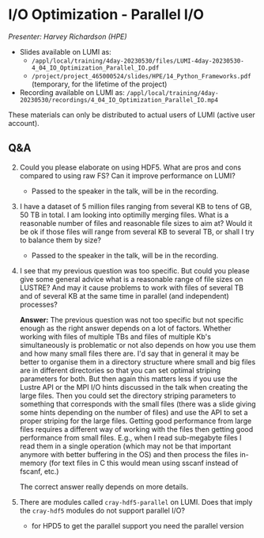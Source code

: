 # I/O Optimization - Parallel I/O

*Presenter: Harvey Richardson (HPE)*

-   Slides available on LUMI as:
    -   `/appl/local/training/4day-20230530/files/LUMI-4day-20230530-4_04_IO_Optimization_Parallel_IO.pdf`
    -   `/project/project_465000524/slides/HPE/14_Python_Frameworks.pdf` (temporary, for the lifetime of the project)
-   Recording available on LUMI as:
    `/appl/local/training/4day-20230530/recordings/4_04_IO_Optimization_Parallel_IO.mp4`

These materials can only be distributed to actual users of LUMI (active user account).


## Q&A

2. Could you please elaborate on using HDF5. What are pros and cons compared to using raw FS? Can it improve performance on LUMI?

    - Passed to the speaker in the talk, will be in the recording.

3. I have a dataset of 5 million files ranging from several KB to tens of GB, 50 TB in total. I am looking into optimilly merging files. What is a reasonable number of files and reasonable file sizes to aim at? Would it be ok if those files will range from several KB to several TB, or shall I try to balance them by size?

    -   Passed to the speaker in the talk, will be in the recording.

4. I see that my previous question was too specific. But could you please give some general advice what is a reasonable range of file sizes on LUSTRE? And may it cause problems to work with files of several TB and of several KB at the same time in parallel (and independent) processes?

    **Answer:** The previous question was not too specific but not specific enough as the right answer depends on a lot of factors. Whether working with files of multiple TBs and files of multiple Kb's simultaneously is problematic or not also depends on how you use them and how many small files there are. I'd say that in general it may be better to organise them in a directory structure where small and big files are in different directories so that you can set optimal striping parameters for both. But then again this matters less if you use the Lustre API or the MPI I/O hints discussed in the talk when creating the large files. Then you could set the directory striping parameters to something that corresponds with the small files (there was a slide giving some hints depending on the number of files) and use the API to set a proper striping for the large files. Getting good performance from large files requires a different way of working with the files then getting good performance from small files. E.g., when I read sub-megabyte files I read them in a single operation (which may not be that important anymore with better buffering in the OS) and then process the files in-memory (for text files in C this would mean using sscanf instead of fscanf, etc.)
    
    The correct answer really depends on more details.

    
5. There are modules called `cray-hdf5-parallel` on LUMI. Does that imply the `cray-hdf5` modules do not support parallel I/O?
    - for HPD5 to get the parallel support you need the parallel version


